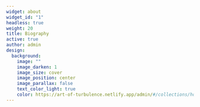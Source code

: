 ```yaml
---
widget: about
widget_id: "1"
headless: true
weight: 20
title: Biography
active: true
author: admin
design:
  background:
    image: ""
    image_darken: 1
    image_size: cover
    image_position: center
    image_parallax: false
    text_color_light: true
    color: https://art-of-turbulence.netlify.app/admin/#/collections/home
---
```


